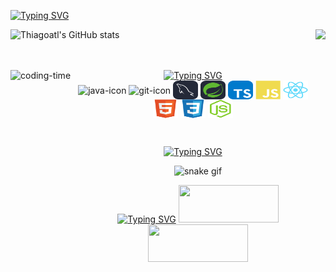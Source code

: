 <a href="https://git.io/typing-svg"><img src="https://readme-typing-svg.herokuapp.com?font=Rowdies&weight=800&size=30&duration=2000&pause=1000&color=AF0CFF&background=FFFFFF00&center=true&vCenter=true&multiline=true&width=950&lines=Ol%C3%A1+meu+nome+%C3%A9+Thiago+e+sou+um+Dev+Full-Stack!" alt="Typing SVG" /></a>

  <div>
  
  ![Thiagoatl's GitHub stats](https://github-readme-stats.vercel.app/api?username=thiagoatl&show_icons=true&theme=midnight-purple)
  <img align="right" height="200em" src="https://github-readme-stats.vercel.app/api/top-langs/?username=Thiagoatl&layout=compact&langs_count=16&theme=midnight-purple"/>
</div>
<br>
<div  align="center"> 
  <div style="display: inline_block"><br>
 <img align="left" height="250" alt="coding-time" src="code.gif">
<a href="https://git.io/typing-svg"><img src="https://readme-typing-svg.herokuapp.com?font=Rowdies&weight=800&size=30&pause=100000&color=DC690F&background=FFFFFF00&center=true&vCenter=true&width=950&height=60&lines=Tecnologias+que+eu+domino%3A" alt="Typing SVG" /></a> <br>
      <img align="center" height="30" width="40" alt="java-icon"  src="https://raw.githubusercontent.com/jmnote/z-icons/master/svg/java.svg">
      <img align="center" height="30" width="40" alt="git-icon"  src="https://raw.githubusercontent.com/jmnote/z-icons/master/svg/git.svg">
      <img align="center" height="30" width="40" alt="mysql-icon"  src="https://github.com/tandpfun/skill-icons/raw/main/icons/MySQL-Dark.svg">
      <img align="center" height="30" width="40" alt="spring-icon"  src="https://github.com/tandpfun/skill-icons/raw/main/icons/Spring-Dark.svg">
     <img align="center" height="30" width="40" alt="ts-icon"  src="https://github.com/tandpfun/skill-icons/raw/main/icons/TypeScript.svg">
    <img align="center" height="30" width="40" alt="js-icon"  src="https://raw.githubusercontent.com/devicons/devicon/master/icons/javascript/javascript-plain.svg">
    <img align="center" height="30" width="40" alt="react-icon" src="https://raw.githubusercontent.com/devicons/devicon/master/icons/react/react-original.svg">
    <img align="center" height="30" width="40" alt="html-icon" src="https://raw.githubusercontent.com/devicons/devicon/master/icons/html5/html5-original.svg">
    <img align="center" height="30" width="40" alt="css-icon" src="https://raw.githubusercontent.com/devicons/devicon/master/icons/css3/css3-original.svg">
    <img align="center" height="30" width="40" alt="nodejs-icon" src="https://raw.githubusercontent.com/devicons/devicon/master/icons/nodejs/nodejs-original.svg">
   </div>
    <p>
  <br/>
      
<a href="https://git.io/typing-svg"><img src="https://readme-typing-svg.herokuapp.com?font=Rowdies&weight=800&size=30&duration=1200&pause=1000&color=DC1E1E&background=FFFFFF00&center=true&vCenter=true&multiline=true&width=950&height=150&lines=◉Sempre+em+busca+de+novos+desafios!;◉Querendo+aprender+mais+tecnologias!;◉Me+dedicando+em+busca+de+um+futuro+melhor!" alt="Typing SVG" /></a>

      
![snake gif](https://github.com/Thiagoatl/Thiagoatl/blob/output/github-contribution-grid-snake.svg)
     
<div  align="center">
<a href="https://git.io/typing-svg"><img src="https://readme-typing-svg.herokuapp.com?font=Rowdies&weight=800&size=30&pause=100000&color=0670DC&background=FFFFFF00&center=true&vCenter=true&width=950&height=60&lines=Se+conecte+comigo+pelas+minhas+redes%3A" alt="Typing SVG" /></a>
  <a href = "mailto:thiagoatkl@gmail.com"><img src="https://img.shields.io/badge/-Gmail-%23333?style=for-the-badge&logo=gmail&logoColor=white" width="160" height="60" target="_blank" href="https://www.linkedin.com/in/thiagoatl/" target="_blank"><img src="https://img.shields.io/badge/-LinkedIn-%230077B5?style=for-the-badge&logo=linkedin&logoColor=white" width="160" height="60" target="_blank" /a>
  </div>
